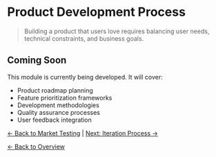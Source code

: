 # Product Development Process

> Building a product that users love requires balancing user needs, technical constraints, and business goals.

## Coming Soon

This module is currently being developed. It will cover:

- Product roadmap planning
- Feature prioritization frameworks
- Development methodologies
- Quality assurance processes
- User feedback integration

[← Back to Market Testing](../02-validation/market-testing.md) | [Next: Iteration Process →](./iteration-process.md)

[← Back to Overview](../../README.md)